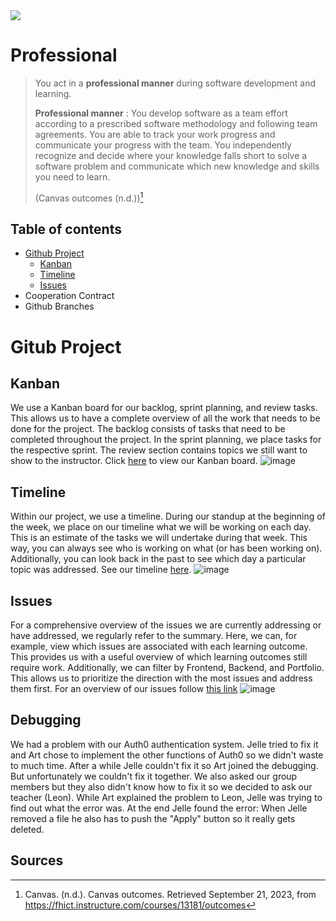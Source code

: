
<img src="https://www.aihr.com/wp-content/uploads/hr-skills-cover-updated.png">

# Professional

 > You act in a **professional manner** during software development and learning.
 > 
 >**Professional manner** : You develop software as a team effort according to a prescribed software methodology and following team agreements. You are able to track your work progress and communicate your progress with the team. You independently recognize and decide where your knowledge falls short to solve a software problem and communicate which new knowledge and skills you need to learn.
 >
 >(Canvas outcomes (n.d.))[^1]

## Table of contents
 - [Github Project](#Github-Project)
   * [Kanban](#Kanban)
   * [Timeline](#Timeline)
   * [Issues](#Issues)
 - Cooperation Contract
 - Github Branches
# Gitub Project
## Kanban
We use a Kanban board for our backlog, sprint planning, and review tasks. This allows us to have a complete overview of all the work that needs to be done for the project. The backlog consists of tasks that need to be completed throughout the project. In the sprint planning, we place tasks for the respective sprint. The review section contains topics we still want to show to the instructor. Click [here](https://github.com/orgs/TravelXPToday/projects/1) to view our Kanban board.
![image](https://github.com/TravelXPToday/Portfolio/assets/113422379/dba51220-ff10-47a7-af3f-611e22f64587)

## Timeline
Within our project, we use a timeline. During our standup at the beginning of the week, we place on our timeline what we will be working on each day. This is an estimate of the tasks we will undertake during that week. This way, you can always see who is working on what (or has been working on). Additionally, you can look back in the past to see which day a particular topic was addressed. See our timeline [here](https://github.com/orgs/TravelXPToday/projects/1/views/3).
![image](https://github.com/TravelXPToday/Portfolio/assets/113422379/0188fb43-2e48-4b04-97a4-aeaf96ff2644)

## Issues
For a comprehensive overview of the issues we are currently addressing or have addressed, we regularly refer to the summary. Here, we can, for example, view which issues are associated with each learning outcome. This provides us with a useful overview of which learning outcomes still require work. Additionally, we can filter by Frontend, Backend, and Portfolio. This allows us to prioritize the direction with the most issues and address them first. For an overview of our issues follow [this link](https://github.com/orgs/TravelXPToday/projects/1/views/2)
![image](https://github.com/TravelXPToday/Portfolio/assets/113422379/4d1e84d3-5208-41cb-bd61-f2453b886a95)

## Debugging
We had a problem with our Auth0 authentication system. Jelle tried to fix it and Art chose to implement the other functions of Auth0 so we didn't waste to much time. After a while Jelle couldn't fix it so Art joined the debugging. But unfortunately we couldn't fix it together. We also asked our group members but they also didn't know how to fix it so we decided to ask our teacher (Leon). While Art explained the problem to Leon, Jelle was trying to find out what the error was. At the end Jelle found the error: When Jelle removed a file he also has to push the "Apply" button so it really gets deleted.

## Sources
 [^1]:Canvas. (n.d.). Canvas outcomes. Retrieved September 21, 2023, from https://fhict.instructure.com/courses/13181/outcomes
